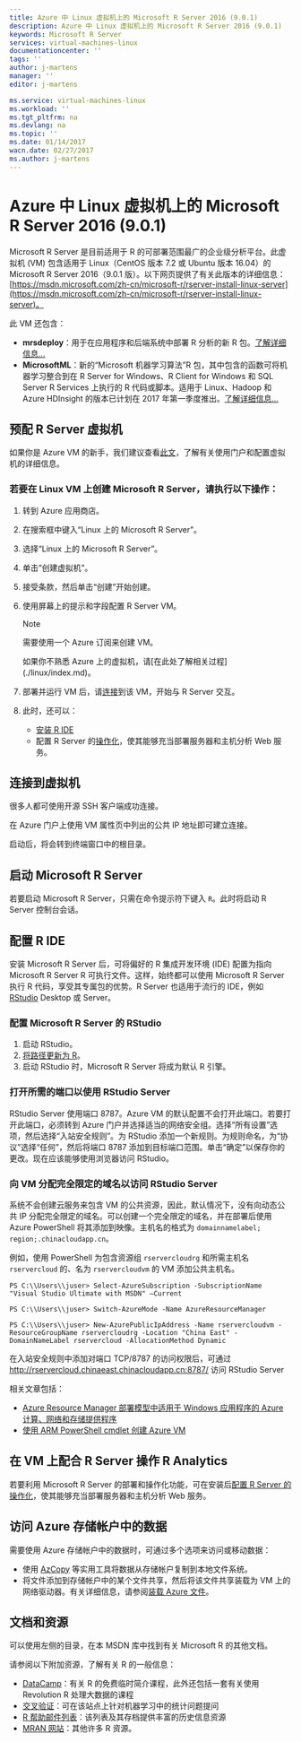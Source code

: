 ```yaml
---
title: Azure 中 Linux 虚拟机上的 Microsoft R Server 2016 (9.0.1)
description: Azure 中 Linux 虚拟机上的 Microsoft R Server 2016 (9.0.1)
keywords: Microsoft R Server
services: virtual-machines-linux
documentationcenter: ''
tags: ''
author: j-martens
manager: ''
editor: j-martens

ms.service: virtual-machines-linux
ms.workload: ''
ms.tgt_pltfrm: na
ms.devlang: na
ms.topic: ''
ms.date: 01/14/2017
wacn.date: 02/27/2017
ms.author: j-martens
---
```


# Azure 中 Linux 虚拟机上的 Microsoft R Server 2016 \(9.0.1\)

Microsoft R Server 是目前适用于 R 的可部署范围最广的企业级分析平台。此虚拟机 \(VM\) 包含适用于 Linux（CentOS 版本 7.2 或 Ubuntu 版本 16.04）的 Microsoft R Server 2016（9.0.1 版）。以下网页提供了有关此版本的详细信息：[https://msdn.microsoft.com/zh-cn/microsoft-r/rserver-install-linux-server](https://msdn.microsoft.com/zh-cn/microsoft-r/rserver-install-linux-server)。

此 VM 还包含：

* **mrsdeploy**：用于在应用程序和后端系统中部署 R 分析的新 R 包。[了解详细信息...](https://msdn.microsoft.com/zh-cn/microsoft-r/mrsdeploy/mrsdeploy)
* **MicrosoftML**：新的“Microsoft 机器学习算法”R 包，其中包含的函数可将机器学习整合到在 R Server for Windows、R Client for Windows 和 SQL Server R Services 上执行的 R 代码或脚本。适用于 Linux、Hadoop 和 Azure HDInsight 的版本已计划在 2017 年第一季度推出。[了解详细信息...](https://msdn.microsoft.com/zh-cn/microsoft-r/microsoftml/microsoftml)

## 预配 R Server 虚拟机

如果你是 Azure VM 的新手，我们建议查看[此文](./linux/index.md)，了解有关使用门户和配置虚拟机的详细信息。

### 若要在 Linux VM 上创建 Microsoft R Server，请执行以下操作：

1. 转到 Azure 应用商店。
2. 在搜索框中键入“Linux 上的 Microsoft R Server”。
3. 选择“Linux 上的 Microsoft R Server”。
4. 单击“创建虚拟机”。
5. 接受条款，然后单击“创建”开始创建。
6. 使用屏幕上的提示和字段配置 R Server VM。

    >[!NOTE]
    需要使用一个 Azure 订阅来创建 VM。
    <p>如果你不熟悉 Azure 上的虚拟机，请[在此处了解相关过程](./linux/index.md)。

7. 部署并运行 VM 后，请[连接](#connect)到该 VM，开始与 R Server 交互。
8. 此时，还可以：
    * [安装 R IDE](#ride)
    * 配置 R Server 的[操作化](#o16n)，使其能够充当部署服务器和主机分析 Web 服务。

## <a name="connect"></a>连接到虚拟机

很多人都可使用开源 SSH 客户端成功连接。

在 Azure 门户上使用 VM 属性页中列出的公共 IP 地址即可建立连接。

启动后，将会转到终端窗口中的根目录。

## 启动 Microsoft R Server

若要启动 Microsoft R Server，只需在命令提示符下键入 `R`。此时将启动 R Server 控制台会话。

## <a name="ride"></a>配置 R IDE

安装 Microsoft R Server 后，可将偏好的 R 集成开发环境 \(IDE\) 配置为指向 Microsoft R Server R 可执行文件。这样，始终都可以使用 Microsoft R Server 执行 R 代码，享受其专属包的优势。R Server 也适用于流行的 IDE，例如 [RStudio](https://www.rstudio.com/) Desktop 或 Server。

### 配置 Microsoft R Server 的 RStudio

1. 启动 RStudio。
2. [将路径更新为 R](https://support.rstudio.com/hc/zh-cn/articles/200486138-Using-Different-Versions-of-R)。
3. 启动 RStudio 时，Microsoft R Server 将成为默认 R 引擎。

### 打开所需的端口以使用 RStudio Server

RStudio Server 使用端口 8787。Azure VM 的默认配置不会打开此端口。若要打开此端口，必须转到 Azure 门户并选择适当的网络安全组。选择“所有设置”选项，然后选择“入站安全规则”。为 RStudio 添加一个新规则。为规则命名，为“协议”选择“任何”，然后将端口 8787 添加到目标端口范围。单击“确定”以保存你的更改。现在应该能够使用浏览器访问 RStudio。

### 向 VM 分配完全限定的域名以访问 RStudio Server

系统不会创建云服务来包含 VM 的公共资源，因此，默认情况下，没有向动态公共 IP 分配完全限定的域名。可以创建一个完全限定的域名，并在部署后使用 Azure PowerShell 将其添加到映像。主机名的格式为 `domainnamelabel; region;.chinacloudapp.cn`。

例如，使用 PowerShell 为包含资源组 `rservercloudrg` 和所需主机名 `rservercloud` 的、名为 `rservercloudvm` 的 VM 添加公共主机名。

```
PS C:\\Users\\juser> Select-AzureSubscription -SubscriptionName "Visual Studio Ultimate with MSDN" –Current

PS C:\\Users\\juser> Switch-AzureMode -Name AzureResourceManager

PS C:\\Users\\juser> New-AzurePublicIpAddress -Name rservercloudvm -ResourceGroupName rservercloudrg -Location "China East" -DomainNameLabel rservercloud -AllocationMethod Dynamic
```

在入站安全规则中添加对端口 TCP/8787 的访问权限后，可通过 http://rservercloud.chinaeast.chinacloudapp.cn:8787/ 访问 RStudio Server

相关文章包括：

* [Azure Resource Manager 部署模型中适用于 Windows 应用程序的 Azure 计算、网络和存储提供程序](../azure-resource-manager/resource-manager-deployment-model.md)
* [使用 ARM PowerShell cmdlet 创建 Azure VM](http://blogs.msdn.com/b/cloud_solution_architect/archive/2015/05/05/creating-azure-vms-with-arm-powershell-cmdlets.aspx)

## <a name="o16n"></a>在 VM 上配合 R Server 操作 R Analytics

若要利用 Microsoft R Server 的部署和操作化功能，可在安装后[配置 R Server 的操作化](https://msdn.microsoft.com/zh-cn/microsoft-r/operationalize/configuration-initial)，使其能够充当部署服务器和主机分析 Web 服务。

## 访问 Azure 存储帐户中的数据

需要使用 Azure 存储帐户中的数据时，可通过多个选项来访问或移动数据：

* 使用 [AzCopy](../storage/storage-use-azcopy.md) 等实用工具将数据从存储帐户复制到本地文件系统。
* 将文件添加到存储帐户中的某个文件共享，然后将该文件共享装载为 VM 上的网络驱动器。有关详细信息，请参阅[装载 Azure 文件](../storage/storage-how-to-use-files-linux.md)。

## 文档和资源

可以使用左侧的目录，在本 MSDN 库中找到有关 Microsoft R 的其他文档。

请参阅以下附加资源，了解有关 R 的一般信息：

* [DataCamp](http://www.datacamp.com/)：有关 R 的免费临时简介课程，此外还包括一套有关使用 Revolution R 处理大数据的课程
* [交叉验证](https://stats.stackexchange.com/)：可在该站点上针对机器学习中的统计问题提问
* [R 帮助邮件列表](https://www.r-project.org/mail.html)：该列表及其存档提供丰富的历史信息资源
* [MRAN 网站](https://mran.microsoft.com/documents/getting-started/)：其他许多 R 资源。

<!---HONumber=Mooncake_0213_2017-->